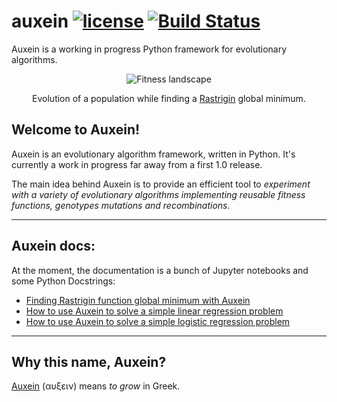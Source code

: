 # auxein [![license](https://img.shields.io/hexpm/l/plug.svg?maxAge=2592000)](https://github.com/auxein/auxein/blob/master/LICENSE) [![Build Status](https://travis-ci.org/auxein/auxein.svg?branch=master)](https://travis-ci.org/auxein/auxein)

Auxein is a working in progress Python framework for evolutionary algorithms.

<p align="center">
  <img src="https://github.com/auxein/auxein/blob/master/docs/landscape.gif?raw=true" alt="Fitness landscape"/>
<p align="center">Evolution of a population while finding a <a href="https://en.wikipedia.org/wiki/Rastrigin_function">Rastrigin</a> global minimum.</p>
</p>

## Welcome to Auxein!

Auxein is an evolutionary algorithm framework, written in Python. It's currently a work in progress far away from a first 1.0 release. 

The main idea behind Auxein is to provide an efficient tool to *experiment with a variety of evolutionary algorithms implementing reusable fitness functions, genotypes mutations and recombinations.*

------------------

## Auxein docs:

At the moment, the documentation is a bunch of Jupyter notebooks and some Python Docstrings:

- [Finding Rastrigin function global minimum with Auxein](https://nbviewer.jupyter.org/github/auxein/auxein/blob/master/notebooks/rastrigin.ipynb)
- [How to use Auxein to solve a simple linear regression problem](https://nbviewer.jupyter.org/github/auxein/auxein/blob/master/notebooks/linear_regression.ipynb)
- [How to use Auxein to solve a simple logistic regression problem](https://nbviewer.jupyter.org/github/auxein/auxein/blob/master/notebooks/logistic_regression.ipynb)

------------------

## Why this name, Auxein?

[Auxein](https://en.wikipedia.org/wiki/Auxin) (αυξειν) means _to grow_ in Greek.
